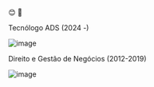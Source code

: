 :blush: 👋

Tecnólogo ADS (2024 -)

![image](https://github.com/user-attachments/assets/5ff0f322-f385-40d4-af66-c14f930ac48d)

Direito e Gestão de Negócios (2012-2019) 

![image](https://github.com/user-attachments/assets/9e8e2806-0905-4634-9485-beb44f2181ef)























<!--
**pedrohenriquebarros92/pedrohenriquebarros92** is a ✨ _special_ ✨ repository because its `README.md` (this file) appears on your GitHub profile.

Here are some ideas to get you started:

- 🔭 I’m currently working on ...
- 🌱 I’m currently learning ...
- 👯 I’m looking to collaborate on ...
- 🤔 I’m looking for help with ...
- 💬 Ask me about ...
- 📫 How to reach me: ...
- 😄 Pronouns: ...
- ⚡ Fun fact: ...
-->
